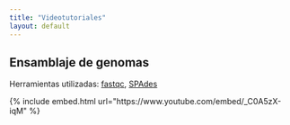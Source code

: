 ```yaml
---
title: "Videotutoriales"
layout: default
---
```


## Ensamblaje de genomas
<article>
  <p align="justify">Herramientas utilizadas: <a href="https://www.bioinformatics.babraham.ac.uk/projects/fastqc/">fastqc</a>, <a href="https://github.com/ablab/spades">SPAdes</a></p>

</html>
{% include embed.html url="https://www.youtube.com/embed/_C0A5zX-iqM" %}
